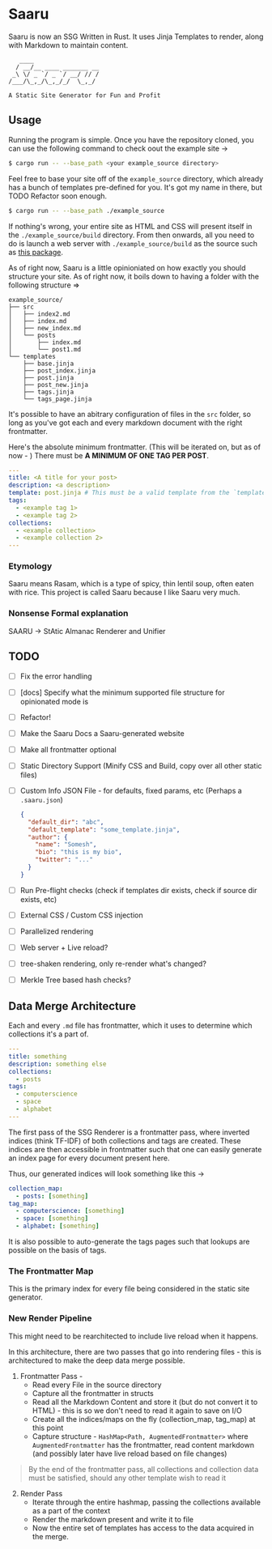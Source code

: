 # Saaru

Saaru is now an SSG Written in Rust. It uses Jinja Templates to render, along with Markdown to maintain content.

```
   ____
  / __/__ ____ _______ __
 _\ \/ _ `/ _ `/ __/ // /
/___/\_,_/\_,_/_/  \_,_/

A Static Site Generator for Fun and Profit
```

## Usage

Running the program is simple. Once you have the repository cloned, you can use the following command to check oout the example site ->

```bash
$ cargo run -- --base_path <your example_source directory>
```

Feel free to base your site off of the `example_source` directory, which already has a bunch of templates pre-defined for you. It's got my name in there, but TODO Refactor soon enough.

```bash
$ cargo run -- --base_path ./example_source
```

If nothing's wrong, your entire site as HTML and CSS will present itself in the `./example_source/build` directory. From then onwards, all you need to do is launch a web server with `./example_source/build` as the source such as [this package](https://www.npmjs.com/package/serve).

As of right now, Saaru is a little opinioniated on how exactly you should structure your site. As of right now, it boils down to having a folder with the following structure =>

```
example_source/
├── src
│   ├── index2.md
│   ├── index.md
│   ├── new_index.md
│   └── posts
│       ├── index.md
│       └── post1.md
└── templates
    ├── base.jinja
    ├── post_index.jinja
    ├── post.jinja
    ├── post_new.jinja
    ├── tags.jinja
    └── tags_page.jinja
```

It's possible to have an abitrary configuration of files in the `src` folder, so long as you've got each and every markdown document with the right frontmatter.

Here's the absolute minimum frontmatter. (This will be iterated on, but as of now - ) There must be **A MINIMUM OF ONE TAG PER POST**.

```yaml
---
title: <A title for your post>
description: <a description>
template: post.jinja # This must be a valid template from the `templates` directory
tags:
  - <example tag 1>
  - <example tag 2>
collections:
  - <example collection>
  - <example collection 2>
---
```

### Etymology

Saaru means Rasam, which is a type of spicy, thin lentil soup, often eaten with rice. This project is called Saaru because I like Saaru very much.

### Nonsense Formal explanation

SAARU -> StAtic Almanac Renderer and Unifier

## TODO

- [ ] Fix the error handling
- [ ] [docs] Specify what the minimum supported file structure for opinionated mode is
- [ ] Refactor!
- [ ] Make the Saaru Docs a Saaru-generated website
- [ ] Make all frontmatter optional
- [ ] Static Directory Support (Minify CSS and Build, copy over all other static files)
- [ ] Custom Info JSON File - for defaults, fixed params, etc (Perhaps a `.saaru.json`)

  ```json
  {
    "default_dir": "abc",
    "default_template": "some_template.jinja",
    "author": {
      "name": "Somesh",
      "bio": "this is my bio",
      "twitter": "..."
    }
  }
  ```

- [ ] Run Pre-flight checks (check if templates dir exists, check if source dir exists, etc)
- [ ] External CSS / Custom CSS injection
- [ ] Parallelized rendering
- [ ] Web server + Live reload?
- [ ] tree-shaken rendering, only re-render what's changed?
- [ ] Merkle Tree based hash checks?

## Data Merge Architecture

Each and every `.md` file has frontmatter, which it uses to determine which collections it's a part of.

```yaml
---
title: something
description: something else
collections:
  - posts
tags:
  - computerscience
  - space
  - alphabet
---
```

The first pass of the SSG Renderer is a frontmatter pass, where inverted indices (think TF-IDF) of both collections and tags are created. These indices are then accessible in frontmatter such that one can easily generate an index page for every document present here.

Thus, our generated indices will look something like this ->

```yaml
collection_map:
  - posts: [something]
tag_map:
  - computerscience: [something]
  - space: [something]
  - alphabet: [something]
```

It is also possible to auto-generate the tags pages such that lookups are possible on the basis of tags.

### The Frontmatter Map

This is the primary index for every file being considered in the static site generator.

### New Render Pipeline

This might need to be rearchitected to include live reload when it happens.

In this architecture, there are two passes that go into rendering files - this is architectured to make the deep data merge possible.

1. Frontmatter Pass -
   - Read every File in the source directory
   - Capture all the frontmatter in structs
   - Read all the Markdown Content and store it (but do not convert it to HTML) - this is so we don't need to read it again to save on I/O
   - Create all the indices/maps on the fly (collection_map, tag_map) at this point
   - Capture structure - `HashMap<Path, AugmentedFrontmatter>` where `AugmentedFrontmatter` has the frontmatter, read content markdown (and possibly later have live reload based on file changes)

> By the end of the frontmatter pass, all collections and collection data must be satisfied, should any other template wish to read it

2. Render Pass
   - Iterate through the entire hashmap, passing the collections available as a part of the context
   - Render the markdown present and write it to file
   - Now the entire set of templates has access to the data acquired in the merge.
